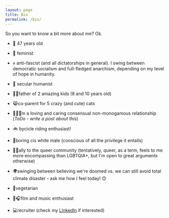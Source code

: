 ```yaml
---
layout: page
title: Bio
permalink: /bio/
---
```


So you want to know a bit more about me? Ok.

* :older_man: 47 years old

* :purple_heart: feminist

* :fist: anti-fascist (and all dictatorships in general). I swing between democratic socialism and full-fledged anarchism, depending on my level of hope in humanity.

* :open_hands: secular humanist

* :boy::boy:father of 2 amazing kids (8 and 10 years old)

* :joy_cat:co-parent for 5 crazy (and cute) cats

* :people_holding_hands:In a loving and caring consensual non-monogamous relationship (*ToDo - write a post about this*)

* :bike: bycicle riding enthusiast!

* :man:boring cis white male (conscious of all the privilege it entails)

* :rainbow_flag:ally to the queer community (tentatively, queer, as a term, feels to me more encompassing than LGBTQIA+, but I'm open to great arguments otherwise)

* :earth_africa:swinging between believing we're doomed vs. we can still avoid total climate disaster - ask me how I feel today! :upside_down_face:

* :seedling:vegetarian

* :movie_camera::headphones:film and music enthusiast

* :computer:recruiter (check my [LinkedIn](linked.incom/in/pedrohomero) if interested)
